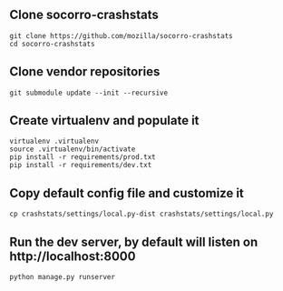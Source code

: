 Clone socorro-crashstats
--------

    git clone https://github.com/mozilla/socorro-crashstats
    cd socorro-crashstats

Clone vendor repositories
--------

    git submodule update --init --recursive

Create virtualenv and populate it
--------

    virtualenv .virtualenv
    source .virtualenv/bin/activate
    pip install -r requirements/prod.txt
    pip install -r requirements/dev.txt

Copy default config file and customize it
--------

    cp crashstats/settings/local.py-dist crashstats/settings/local.py

Run the dev server, by default will listen on http://localhost:8000
--------

    python manage.py runserver
